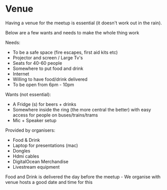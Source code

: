 # Venue
Having a venue for the meetup is essential (it doesn't work out in the rain).

Below are a few wants and needs to make the whole thing work

Needs:
- To be a safe space (fire escapes, first aid kits etc)
- Projector and screen / Large Tv's
- Seats for 40-60 people
- Somewhere to put food and drink
- Internet
- Willing to have food/drink delivered
- To be open from 6pm - 10pm

Wants (not essential):
- A Fridge (s) for beers + drinks
- Somewhere inside the ring (the more central the better) with easy access for people on buses/trains/trams
- Mic + Speaker setup

Provided by organisers:
- Food & Drink
- Laptop for presentations (mac)
- Dongles
- Hdmi cables
- DigitalOcean Merchandise
- Livestream equipment

Food and Drink is delivered the day before the meetup - We organise with venue hosts a good date and time for this
